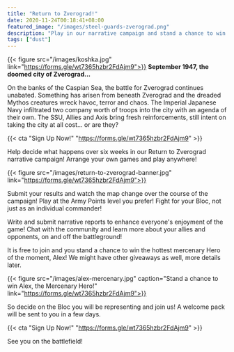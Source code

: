 ```yaml
---
title: "Return to Zverograd!"
date: 2020-11-24T00:18:41+08:00
featured_image: "/images/steel-guards-zverograd.png"
description: "Play in our narrative campaign and stand a chance to win Alex!"
tags: ["dust"]
---
```

{{< figure src="/images/koshka.jpg" link="https://forms.gle/wt7365hzbr2FdAjm9">}}
**September 1947, the doomed city of Zverograd...**
<!--more-->
On the banks of the Caspian Sea, the battle for Zverograd continues unabated. Something has arisen from beneath Zverograd and the dreaded Mythos creatures wreck havoc, terror and chaos. The Imperial Japanese Navy infiltrated two company worth of troops into the city with an agenda of their own. The SSU, Allies and Axis bring fresh reinforcements, still intent on taking the city at all cost... or are they?

{{< cta "Sign Up Now!" "https://forms.gle/wt7365hzbr2FdAjm9" >}}

 <!--more-->

Help decide what happens over six weeks in our Return to Zverograd narrative campaign! Arrange your own games and play anywhere!

{{< figure src="/images/return-to-zverograd-banner.jpg" link="https://forms.gle/wt7365hzbr2FdAjm9">}}


Submit your results and watch the map change over the course of the campaign! Play at the Army Points level you prefer! Fight for your Bloc, not just as an individual commander!

Write and submit narrative reports to enhance everyone's enjoyment of the game! Chat with the community and learn more about your allies and opponents, on and off the battleground!

It is free to join and you stand a chance to win the hottest mercenary Hero of the moment, Alex! We might have other giveaways as well, more details later.

{{< figure src="/images/alex-mercenary.jpg" caption="Stand a chance to win Alex, the Mercenary Hero!" link="https://forms.gle/wt7365hzbr2FdAjm9">}}

So decide on the Bloc you will be representing and join us! A welcome pack will be sent to you in a few days.

{{< cta "Sign Up Now!" "https://forms.gle/wt7365hzbr2FdAjm9" >}}

See you on the battlefield!
</body>
